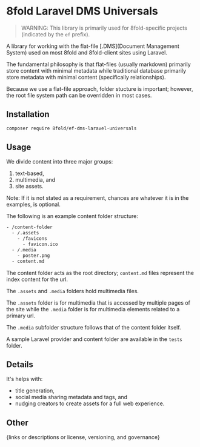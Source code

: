 # 8fold Laravel DMS Universals

> WARNING: This library is primarily used for 8fold-specific projects (indicated by the `ef` prefix).

A library for working with the flat-file [.DMS](Document Management System) used on most 8fold and 8fold-client sites using Laravel.

The fundamental philosophy is that flat-files (usually markdown) primarily store content with minimal metadata while traditional database primarily store metadata with minimal content (specifically relationships).

Because we use a flat-file approach, folder stucture is important; however, the root file system path can be overridden in most cases.

## Installation

```bash
composer require 8fold/ef-dms-laravel-universals
```

## Usage

We divide content into three major groups:

1. text-based,
2. multimedia, and
3. site assets.

Note: If it is not stated as a requirement, chances are whatever it is in the examples, is optional.

The following is an example content folder structure:

```bash
- /content-folder
  - /.assets
    - /favicons
      - favicon.ico
  - /.media
    - poster.png
  - content.md
```

The content folder acts as the root directory; `content.md` files represent the index content for the url.

The `.assets` and `.media` folders hold multimedia files.

The `.assets` folder is for multimedia that is accessed by multiple pages of the site while the `.media` folder is for multimedia elements related to a primary url.

The `.media` subfolder structure follows that of the content folder itself.

A sample Laravel provider and content folder are available in the `tests` folder.

## Details

It's helps with:

- title generation,
- social media sharing metadata and tags, and
- nudging creators to create assets for a full web experience.

## Other

{links or descriptions or license, versioning, and governance}
